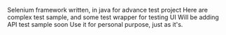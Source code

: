 
Selenium framework written, in java for advance test project
Here are complex test sample, and some test wrapper for testing UI 
Will be adding API test sample soon
Use it for personal purpose, just as it's.

